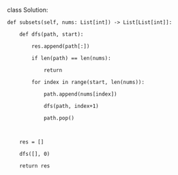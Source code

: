 class Solution:

    def subsets(self, nums: List[int]) -> List[List[int]]:

        def dfs(path, start):

            res.append(path[:])

            if len(path) == len(nums):

                return

            for index in range(start, len(nums)):

                path.append(nums[index])

                dfs(path, index+1)

                path.pop()

        

        res = []

        dfs([], 0)

        return res

